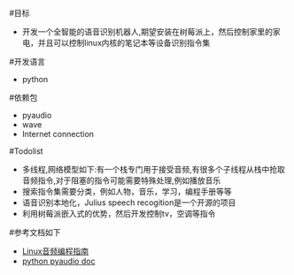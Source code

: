 #目标
* 开发一个全智能的语音识别机器人,期望安装在树莓派上，然后控制家里的家电，并且可以控制linux内核的笔记本等设备识别指令集

#开发语言
* python

#依赖包
* pyaudio
* wave
* Internet connection

#Todolist

* 多线程,网络模型如下:有一个栈专门用于接受音频,有很多个子线程从栈中抢取音频指令,对于阻塞的指令可能需要特殊处理,例如播放音乐
* 搜索指令集需要分类，例如人物，音乐，学习，编程手册等等
* 语音识别本地化，Julius speech recogition是一个开源的项目
* 利用树莓派嵌入式的优势，然后开发控制tv，空调等指令

#参考文档如下
* [Linux音频编程指南](http://www.ibm.com/developerworks/cn/linux/l-audio/index.html)
* [python pyaudio doc](http://people.csail.mit.edu/hubert/pyaudio/#docs)
